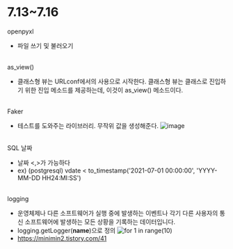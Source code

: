 # 7.13~7.16


openpyxl

- 파일 쓰기 및 불러오기
<br><br>


as_view()

- 클래스형 뷰는 URLconf에서의 사용으로 시작한다. 클래스형 뷰는 클래스로 진입하기 위한 진입 메소드를 제공하는데, 이것이 as_view() 메소드이다.
<br><br>


Faker

- 테스트를 도와주는 라이브러리. 무작위 값을 생성해준다.
![image](https://user-images.githubusercontent.com/31716984/126023476-1f3da919-a0db-4063-ae7b-bf68fb3a483a.png)
<br><br>


SQL 날짜

- 날짜 <,>가 가능하다
- ex) (postgresql)  vdate < to_timestamp('2021-07-01 00:00:00', 'YYYY-MM-DD HH24:MI:SS')
<br><br>


logging
- 운영체제나 다른 소프트웨어가 실행 중에 발생하는 이벤트나 각기 다른 사용자의 통신 소프트웨어에 발생하는 모든 상황을 기록하는 데이터입니다.
- logging.getLogger(__name__)으로 정의
![for 1 in range(10)](https://user-images.githubusercontent.com/31716984/144380803-58713a55-41f7-4ff5-9762-897eb6abbbef.png)
- https://minimin2.tistory.com/41 



